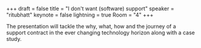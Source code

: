+++
draft = false
title = "I don't want (software) support"
speaker = "ritubhatt"
keynote = false
lightning = true
Room = "4"
+++

The presentation will tackle the why, what, how and the journey of a support contract in the ever changing technology horizon along with a case study.